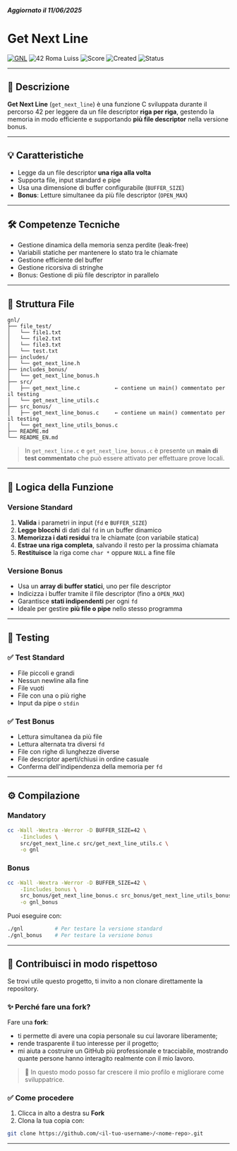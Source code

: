 
***Aggiornato il 11/06/2025***

# Get Next Line

[![GNL](https://github.com/vhacman/get_next_line/actions/workflows/main.yml/badge.svg)](https://github.com/vhacman/get_next_line/actions/workflows/main.yml)
![42 Roma Luiss](https://img.shields.io/badge/42-Roma_Luiss-green)
![Score](https://img.shields.io/badge/Score-125/100-brightgreen)
![Created](https://img.shields.io/badge/Created-Febbraio_2025-blue)
![Status](https://img.shields.io/badge/Status-Completato-violet)

---

## 📖 Descrizione

**Get Next Line** (`get_next_line`) è una funzione C sviluppata durante il percorso 42 per leggere da un file descriptor **riga per riga**, gestendo la memoria in modo efficiente e supportando **più file descriptor** nella versione bonus.

---

## 💡 Caratteristiche

* Legge da un file descriptor **una riga alla volta**
* Supporta file, input standard e pipe
* Usa una dimensione di buffer configurabile (`BUFFER_SIZE`)
* **Bonus**: Letture simultanee da più file descriptor (`OPEN_MAX`)

---

## 🛠️ Competenze Tecniche

* Gestione dinamica della memoria senza perdite (leak-free)
* Variabili statiche per mantenere lo stato tra le chiamate
* Gestione efficiente del buffer
* Gestione ricorsiva di stringhe
* Bonus: Gestione di più file descriptor in parallelo

---

## 📁 Struttura File

```
gnl/
├── file_test/
│   └── file1.txt
│   └── file2.txt
│   └── file3.txt
│   └── test.txt
├── includes/
│   └── get_next_line.h
├── includes_bonus/
│   └── get_next_line_bonus.h
├── src/
│   ├── get_next_line.c           ← contiene un main() commentato per il testing
│   └── get_next_line_utils.c
├── src_bonus/
│   ├── get_next_line_bonus.c     ← contiene un main() commentato per il testing
│   └── get_next_line_utils_bonus.c
├── README.md
└── README_EN.md
```

> In `get_next_line.c` e `get_next_line_bonus.c` è presente un **main di test commentato** che può essere attivato per effettuare prove locali.

---

## 🔄 Logica della Funzione

### Versione Standard

1. **Valida** i parametri in input (`fd` e `BUFFER_SIZE`)
2. **Legge blocchi** di dati dal `fd` in un buffer dinamico
3. **Memorizza i dati residui** tra le chiamate (con variabile statica)
4. **Estrae una riga completa**, salvando il resto per la prossima chiamata
5. **Restituisce** la riga come `char *` oppure `NULL` a fine file

### Versione Bonus

* Usa un **array di buffer statici**, uno per file descriptor
* Indicizza i buffer tramite il file descriptor (fino a `OPEN_MAX`)
* Garantisce **stati indipendenti** per ogni `fd`
* Ideale per gestire **più file o pipe** nello stesso programma

---

## 🧪 Testing

### ✅ Test Standard

* File piccoli e grandi
* Nessun newline alla fine
* File vuoti
* File con una o più righe
* Input da pipe o `stdin`

### ✅ Test Bonus

* Lettura simultanea da più file
* Lettura alternata tra diversi `fd`
* File con righe di lunghezze diverse
* File descriptor aperti/chiusi in ordine casuale
* Conferma dell'indipendenza della memoria per `fd`

---

## ⚙️ Compilazione

### Mandatory

```bash
cc -Wall -Wextra -Werror -D BUFFER_SIZE=42 \
    -Iincludes \
    src/get_next_line.c src/get_next_line_utils.c \
    -o gnl
```

### Bonus

```bash
cc -Wall -Wextra -Werror -D BUFFER_SIZE=42 \
    -Iincludes_bonus \
    src_bonus/get_next_line_bonus.c src_bonus/get_next_line_utils_bonus.c \
    -o gnl_bonus
```

Puoi eseguire con:

```bash
./gnl          # Per testare la versione standard
./gnl_bonus    # Per testare la versione bonus
```

---


## 🤝 Contribuisci in modo rispettoso

Se trovi utile questo progetto, ti invito a non clonare direttamente la repository.

### ✨ Perché fare una fork?

Fare una **fork**:

* ti permette di avere una copia personale su cui lavorare liberamente;
* rende trasparente il tuo interesse per il progetto;
* mi aiuta a costruire un GitHub più professionale e tracciabile, mostrando quante persone hanno interagito realmente con il mio lavoro.

> 🚀 In questo modo posso far crescere il mio profilo e migliorare come sviluppatrice.

### ✅ Come procedere

1. Clicca in alto a destra su **Fork**
2. Clona la tua copia con:

```bash
git clone https://github.com/<il-tuo-username>/<nome-repo>.git
```

---
